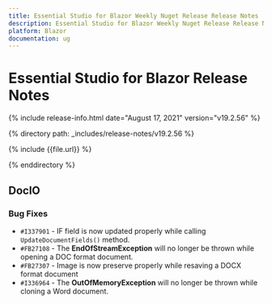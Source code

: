 ```yaml
---
title: Essential Studio for Blazor Weekly Nuget Release Release Notes  
description: Essential Studio for Blazor Weekly Nuget Release Release Notes  
platform: Blazor
documentation: ug
---
```


# Essential Studio for Blazor  Release Notes  

{% include release-info.html date="August 17, 2021"  version="v19.2.56" %} 

{% directory path: _includes/release-notes/v19.2.56 %}

{% include {{file.url}} %}

{% enddirectory %}

## DocIO

### Bug Fixes

- `#I337901` - IF field is now updated properly while calling `UpdateDocumentFields()` method.
- `#FB27108` - The **EndOfStreamException** will no longer be thrown while opening a DOC format document.
- `#FB27307` - Image is now preserve properly while resaving a DOCX format document
- `#I336964` - The **OutOfMemoryException** will no longer be thrown while cloning a Word document.
